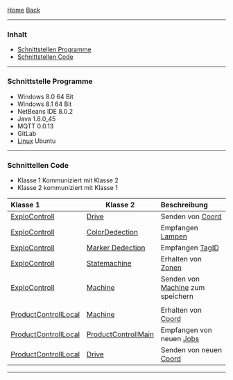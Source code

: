 [Home](home) [Back](KonzeptFL)  

----------

### Inhalt ###
- <a href="#sp">Schnittstellen Programme</a>
- <a href="#sc">Schnittstellen Code</a>

----------

### <a name="sp">Schnittstelle Programme</a> ###

- Windows 8.0 64 Bit
- Windows 8.1 64 Bit  
- NetBeans IDE 8.0.2  
- Java 1.8.0_45  
- MQTT 0.0.13  
- GitLab  
- [Linux](https://de.wikipedia.org/wiki/Linux) Ubuntu 


----------

### <a name="sc">Schnittellen Code</a> ###

- Klasse 1 Kommuniziert mit Klasse 2  
- Klasse 2 kommuniziert mit Klasse 1  

| Klasse 1| Klasse 2| Beschreibung|  
| :------- | --- | :---- |
| [ExploControll](ExploControll)| [Drive](Drive)| Senden von [Coord](Coord)|
| [ExploControll](ExploControll)| [ColorDedection](ColorDetection)| Empfangen [Lampen](Lamps)|
| [ExploControll](ExploControll)| [Marker Dedection](Markerdetection_Markercoordinates)| Empfangen [TagID](Markerdetection_Markercoordinates)|
| [ExploControll](ExploControll)|[Statemachine](StateMachine)|Erhalten von [Zonen](Zones)|
| [ExploControll](ExploControll)|[Machine](Machine)|Senden von [Machine](Machine) zum speichern|
||||
|[ProductControllLocal](ProductControllLocal)|[Machine](Machine)|Erhalten von [Coord](Coord)|
|[ProductControllLocal](ProductControllLocal)|[ProductControllMain](ProductControllMain)|Empfangen von neuen [Jobs](ProductControllMain)|
|[ProductControllLocal](ProductControllLocal)|[Drive](Drive)|Senden von neuen [Coord](Coord)|



----------